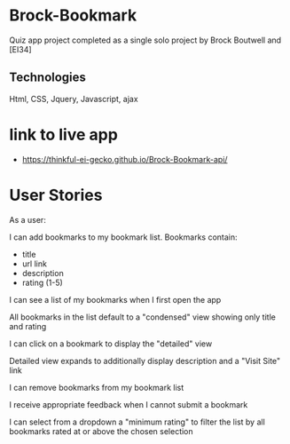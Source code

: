 # Brock-Bookmark 

Quiz app project completed as a single solo project by Brock Boutwell and [EI34]

## Technologies

Html, CSS, Jquery, Javascript, ajax

# link to live app 
* https://thinkful-ei-gecko.github.io/Brock-Bookmark-api/

# User Stories
As a user:

I can add bookmarks to my bookmark list.
Bookmarks contain:

* title
* url link
* description
* rating (1-5)

I can see a list of my bookmarks when I first open the app

All bookmarks in the list default to a "condensed" view showing only title and rating

I can click on a bookmark to display the "detailed" view

Detailed view expands to additionally display description and a "Visit Site" link

I can remove bookmarks from my bookmark list

I receive appropriate feedback when I cannot submit a bookmark

I can select from a dropdown a "minimum rating" to filter the list by all bookmarks rated at or above the chosen selection
